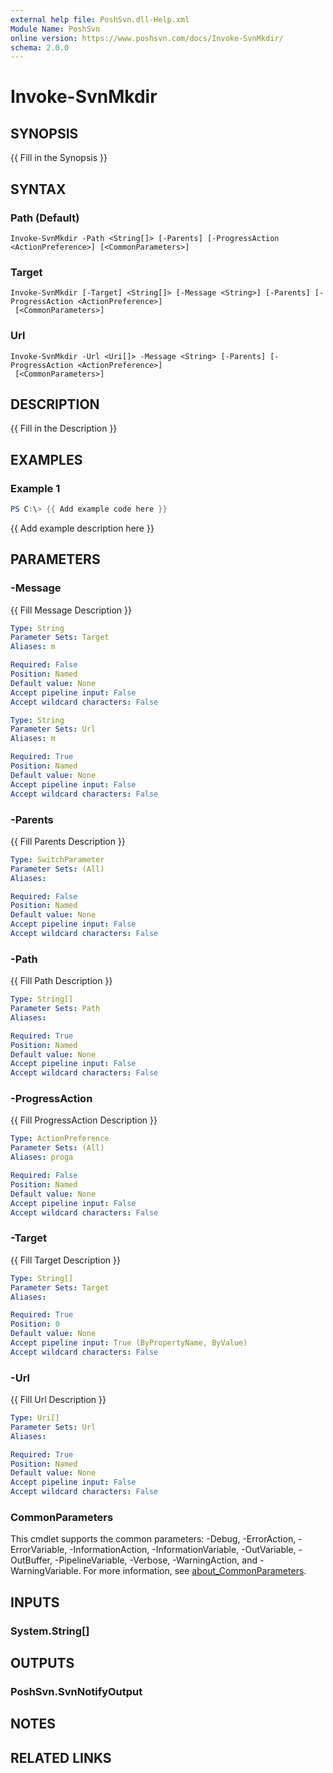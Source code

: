 ```yaml
---
external help file: PoshSvn.dll-Help.xml
Module Name: PoshSvn
online version: https://www.poshsvn.com/docs/Invoke-SvnMkdir/
schema: 2.0.0
---
```


# Invoke-SvnMkdir

## SYNOPSIS
{{ Fill in the Synopsis }}

## SYNTAX

### Path (Default)
```
Invoke-SvnMkdir -Path <String[]> [-Parents] [-ProgressAction <ActionPreference>] [<CommonParameters>]
```

### Target
```
Invoke-SvnMkdir [-Target] <String[]> [-Message <String>] [-Parents] [-ProgressAction <ActionPreference>]
 [<CommonParameters>]
```

### Url
```
Invoke-SvnMkdir -Url <Uri[]> -Message <String> [-Parents] [-ProgressAction <ActionPreference>]
 [<CommonParameters>]
```

## DESCRIPTION
{{ Fill in the Description }}

## EXAMPLES

### Example 1
```powershell
PS C:\> {{ Add example code here }}
```

{{ Add example description here }}

## PARAMETERS

### -Message
{{ Fill Message Description }}

```yaml
Type: String
Parameter Sets: Target
Aliases: m

Required: False
Position: Named
Default value: None
Accept pipeline input: False
Accept wildcard characters: False
```

```yaml
Type: String
Parameter Sets: Url
Aliases: m

Required: True
Position: Named
Default value: None
Accept pipeline input: False
Accept wildcard characters: False
```

### -Parents
{{ Fill Parents Description }}

```yaml
Type: SwitchParameter
Parameter Sets: (All)
Aliases:

Required: False
Position: Named
Default value: None
Accept pipeline input: False
Accept wildcard characters: False
```

### -Path
{{ Fill Path Description }}

```yaml
Type: String[]
Parameter Sets: Path
Aliases:

Required: True
Position: Named
Default value: None
Accept pipeline input: False
Accept wildcard characters: False
```

### -ProgressAction
{{ Fill ProgressAction Description }}

```yaml
Type: ActionPreference
Parameter Sets: (All)
Aliases: proga

Required: False
Position: Named
Default value: None
Accept pipeline input: False
Accept wildcard characters: False
```

### -Target
{{ Fill Target Description }}

```yaml
Type: String[]
Parameter Sets: Target
Aliases:

Required: True
Position: 0
Default value: None
Accept pipeline input: True (ByPropertyName, ByValue)
Accept wildcard characters: False
```

### -Url
{{ Fill Url Description }}

```yaml
Type: Uri[]
Parameter Sets: Url
Aliases:

Required: True
Position: Named
Default value: None
Accept pipeline input: False
Accept wildcard characters: False
```

### CommonParameters
This cmdlet supports the common parameters: -Debug, -ErrorAction, -ErrorVariable, -InformationAction, -InformationVariable, -OutVariable, -OutBuffer, -PipelineVariable, -Verbose, -WarningAction, and -WarningVariable. For more information, see [about_CommonParameters](http://go.microsoft.com/fwlink/?LinkID=113216).

## INPUTS

### System.String[]

## OUTPUTS

### PoshSvn.SvnNotifyOutput

## NOTES

## RELATED LINKS
